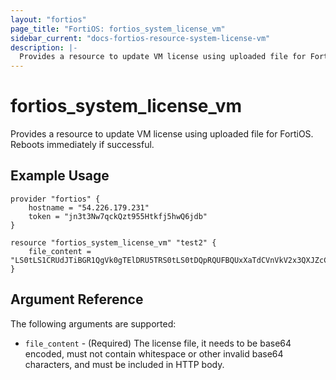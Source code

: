 ```yaml
---
layout: "fortios"
page_title: "FortiOS: fortios_system_license_vm"
sidebar_current: "docs-fortios-resource-system-license-vm"
description: |-
  Provides a resource to update VM license using uploaded file for FortiOS. Reboots immediately if successful.
---
```


# fortios_system_license_vm
Provides a resource to update VM license using uploaded file for FortiOS. Reboots immediately if successful.

## Example Usage
```hcl
provider "fortios" {
	hostname = "54.226.179.231"
	token = "jn3t3Nw7qckQzt955Htkfj5hwQ6jdb"	
}

resource "fortios_system_license_vm" "test2" {
	file_content = "LS0tLS1CRUdJTiBGR1QgVk0gTElDRU5TRS0tLS0tDQpRQUFBQUxXaTdCVnVkV2x3QXJZcC92S2J2Yk5zME5YNWluUW9sVldmcFoxWldJQi9pL2g4c01oR0psWWc5Vkl1DQorSlBJRis1aFphMWwyNm9yNHdiOW93RnJDeVZnQUFBQWhxWjliWHFLK1hGN2o3dnB3WTB6QXRTaTdOMVM1ZWNxDQpWYmRRREZyYklUdnRvUWNyRU1jV0ltQzFqWWs5dmVoeGlYTG1OV0MwN25BSitYTTJFNmh2b29DMjE1YUwxK2wrDQovUHl5M0VLVnNTNjJDT2hMZHc3UndXajB3V3RqMmZiWg0KLS0tLS1FTkQgRkdUIFZNIExJQ0VOU0UtLS0tLQ0K"
}
```

## Argument Reference
The following arguments are supported:

* `file_content` - (Required) The license file, it needs to be base64 encoded, must not contain whitespace or other invalid base64 characters, and must be included in HTTP body.

